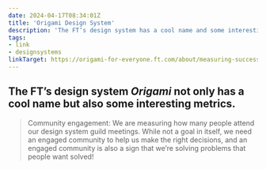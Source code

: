 ```yaml
---
date: 2024-04-17T08:34:01Z
title: 'Origami Design System'
description: 'The FT’s design system has a cool name and some interesting metrics'
tags:
- link
- designsystems
linkTarget: https://origami-for-everyone.ft.com/about/measuring-success/#secondary-metrics-1
---
```

The FT’s design system _Origami_ not only has a cool name but also some interesting metrics. 
---

> Community engagement: We are measuring how many people attend our design system guild meetings. While not a goal in itself, we need an engaged community to help us make the right decisions, and an engaged community is also a sign that we’re solving problems that people want solved!
